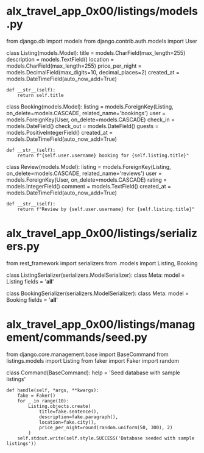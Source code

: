 # alx_travel_app_0x00/listings/models.py

from django.db import models
from django.contrib.auth.models import User

class Listing(models.Model):
    title = models.CharField(max_length=255)
    description = models.TextField()
    location = models.CharField(max_length=255)
    price_per_night = models.DecimalField(max_digits=10, decimal_places=2)
    created_at = models.DateTimeField(auto_now_add=True)

    def __str__(self):
        return self.title

class Booking(models.Model):
    listing = models.ForeignKey(Listing, on_delete=models.CASCADE, related_name='bookings')
    user = models.ForeignKey(User, on_delete=models.CASCADE)
    check_in = models.DateField()
    check_out = models.DateField()
    guests = models.PositiveIntegerField()
    created_at = models.DateTimeField(auto_now_add=True)

    def __str__(self):
        return f"{self.user.username} booking for {self.listing.title}"

class Review(models.Model):
    listing = models.ForeignKey(Listing, on_delete=models.CASCADE, related_name='reviews')
    user = models.ForeignKey(User, on_delete=models.CASCADE)
    rating = models.IntegerField()
    comment = models.TextField()
    created_at = models.DateTimeField(auto_now_add=True)

    def __str__(self):
        return f"Review by {self.user.username} for {self.listing.title}"


# alx_travel_app_0x00/listings/serializers.py

from rest_framework import serializers
from .models import Listing, Booking

class ListingSerializer(serializers.ModelSerializer):
    class Meta:
        model = Listing
        fields = '__all__'

class BookingSerializer(serializers.ModelSerializer):
    class Meta:
        model = Booking
        fields = '__all__'


# alx_travel_app_0x00/listings/management/commands/seed.py

from django.core.management.base import BaseCommand
from listings.models import Listing
from faker import Faker
import random

class Command(BaseCommand):
    help = 'Seed database with sample listings'

    def handle(self, *args, **kwargs):
        fake = Faker()
        for _ in range(10):
            Listing.objects.create(
                title=fake.sentence(),
                description=fake.paragraph(),
                location=fake.city(),
                price_per_night=round(random.uniform(50, 300), 2)
            )
        self.stdout.write(self.style.SUCCESS('Database seeded with sample listings'))